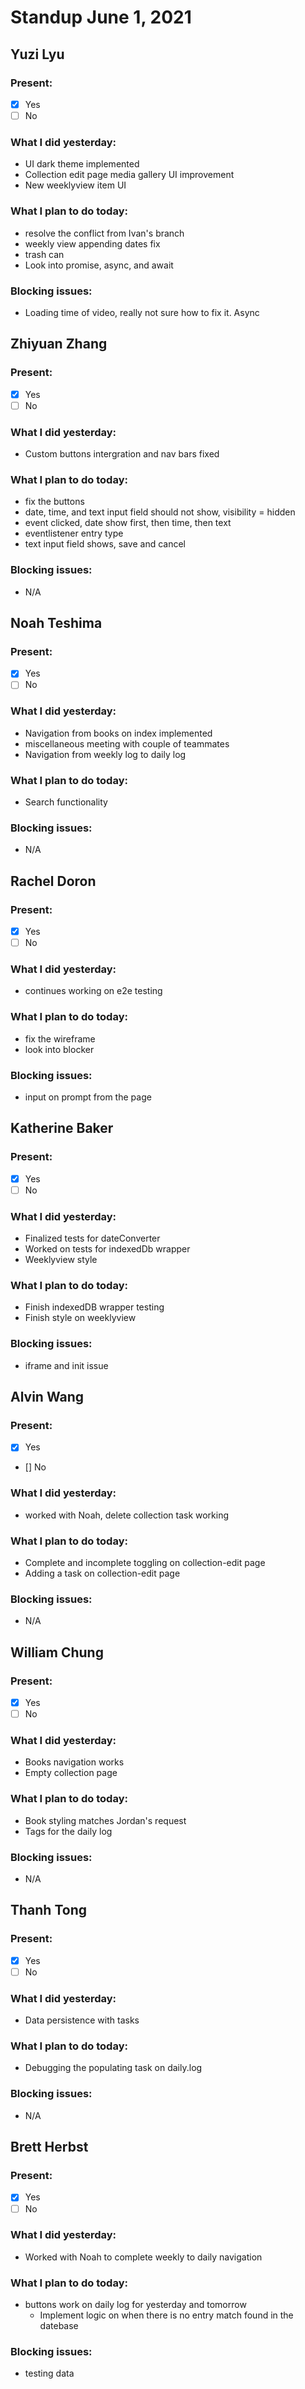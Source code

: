 # Standup June 1, 2021
## Yuzi Lyu
### Present:
- [X] Yes
- [ ] No

### What I did yesterday:
* UI dark theme implemented
* Collection edit page media gallery UI improvement
* New weeklyview item UI

### What I plan to do today:
* resolve the conflict from Ivan's branch
* weekly view appending dates fix
* trash can
* Look into promise, async, and await

### Blocking issues:
* Loading time of video, really not sure how to fix it. Async


## Zhiyuan Zhang
### Present:
- [X] Yes
- [ ] No

### What I did yesterday:
* Custom buttons intergration and nav bars fixed
### What I plan to do today:
* fix the buttons
* date, time, and text input field should not show, visibility = hidden
* event clicked, date show first, then time, then text
* eventlistener entry type
* text input field shows, save and cancel
  
### Blocking issues:
* N/A



## Noah Teshima
### Present:
- [X] Yes
- [ ] No

### What I did yesterday:
* Navigation from books on index implemented
* miscellaneous meeting with couple of teammates
* Navigation from weekly log to daily log

### What I plan to do today:
* Search functionality

### Blocking issues:
* N/A 



## Rachel Doron
### Present:
- [X] Yes
- [ ] No

### What I did yesterday:
* continues working on e2e testing

### What I plan to do today:
* fix the wireframe
* look into blocker

### Blocking issues:
* input on prompt from the page



## Katherine Baker
### Present:
- [X] Yes
- [ ] No

### What I did yesterday:
* Finalized tests for dateConverter 
* Worked on tests for indexedDb wrapper
* Weeklyview style

### What I plan to do today:
* Finish indexedDB wrapper testing
* Finish style on weeklyview

### Blocking issues:
* iframe and init issue


## Alvin Wang
### Present:
- [X] Yes
- [] No

### What I did yesterday:
* worked with Noah, delete collection task working

### What I plan to do today:
* Complete and incomplete toggling on collection-edit page
* Adding a task on collection-edit page

### Blocking issues:
* N/A



## William Chung
### Present:
- [X] Yes
- [ ] No

### What I did yesterday:
* Books navigation works
* Empty collection page 

### What I plan to do today:
* Book styling matches Jordan's request
* Tags for the daily log

### Blocking issues:
* N/A 


## Thanh Tong
### Present:
- [X] Yes
- [ ] No

### What I did yesterday:
* Data persistence with tasks

### What I plan to do today:
* Debugging the populating task on daily.log

### Blocking issues:
* N/A



## Brett Herbst
### Present:
- [X] Yes
- [ ] No

### What I did yesterday:
* Worked with Noah to complete weekly to daily navigation

### What I plan to do today:
* buttons work on daily log for yesterday and tomorrow
  * Implement logic on when there is no entry match found in the datebase

### Blocking issues:
* testing data
